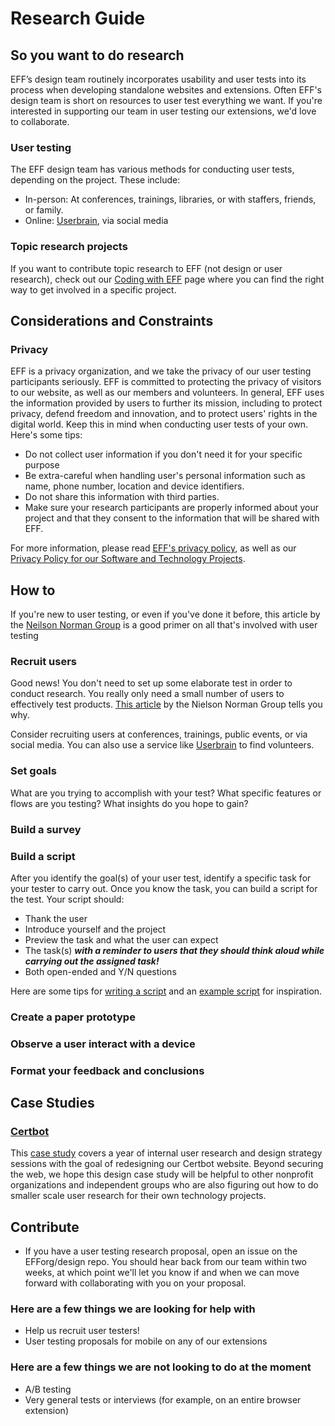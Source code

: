 # Research Guide
## So you want to do research
EFF’s design team routinely incorporates usability and user tests into its process when developing standalone websites and extensions. Often EFF's design team is short on resources to user test everything we want. If you're interested in supporting our team in user testing our extensions, we'd love to collaborate.

### User testing
The EFF design team has various methods for conducting user tests, depending on the project. 
These include:
* In-person: At conferences, trainings, libraries, or with staffers, friends, or family.
* Online: [Userbrain](https://userbrain.net/), via social media

### Topic research projects
If you want to contribute topic research to EFF (not design or user research), check out our [Coding with EFF](https://www.eff.org/about/opportunities/volunteer/coding-with-eff) page where you can find the right way to get involved in a specific project. 

## Considerations and Constraints
### Privacy
EFF is a privacy organization, and we take the privacy of our user testing participants seriously. EFF is committed to protecting the privacy of visitors to our website, as well as our members and volunteers. In general, EFF uses the information provided by users to further its mission, including to protect privacy, defend freedom and innovation, and to protect users' rights in the digital world. Keep this in mind when conducting user tests of your own. Here's some tips:
* Do not collect user information if you don't need it for your specific purpose
* Be extra-careful when handling user's personal information such as name, phone number, location and device identifiers.
* Do not share this information with third parties. 
* Make sure your research participants are properly informed about your project and that they consent to the information that will be shared with EFF. 

For more information, please read [EFF's privacy policy](https://www.eff.org/policy), as well as our [Privacy Policy for our Software and Technology Projects](https://www.eff.org/code/privacy/policy).

## How to
If you're new to user testing, or even if you've done it before, this article by the [Neilson Norman Group](https://www.nngroup.com/articles/pm-research-plan/) is a good primer on all that's involved with user testing 

### Recruit users
Good news! You don't need to set up some elaborate test in order to conduct research. You really only need a small number of users to effectively test products. [This article](https://www.nngroup.com/articles/why-you-only-need-to-test-with-5-users/) by the Nielson Norman Group tells you why.

Consider recruiting users at conferences, trainings, public events, or via social media. You can also use a service like [Userbrain](https://userbrain.net/) to find volunteers.

### Set goals
What are you trying to accomplish with your test? What specific features or flows are you testing? What insights do you hope to gain?

### Build a survey
### Build a script
After you identify the goal(s) of your user test, identify a specific task for your tester to carry out. Once you know the task, you can build a script for the test. Your script should:

* Thank the user
* Introduce yourself and the project
* Preview the task and what the user can expect
* The task(s) ***with a reminder to users that they should think aloud while carrying out the assigned task!***
* Both open-ended and Y/N questions

Here are some tips for [writing a script](https://medium.com/user-research/user-research-basics-creating-a-test-and-script-bef65496292c) and an [example script](https://www.dropbox.com/s/ome4sshecjs87t6/User%20Testing%20Script%20-%20Example.docx?dl=0) for inspiration.

### Create a paper prototype
### Observe a user interact with a device
### Format your feedback and conclusions

## Case Studies
### [Certbot](https://www.eff.org/wp/certbot-usability-case-study-making-it-easier-get-https-certificates%20)
This [case study](https://www.eff.org/wp/certbot-usability-case-study-making-it-easier-get-https-certificates%20) covers a year of internal user research and design strategy sessions with the goal of redesigning our Certbot website. Beyond securing the web, we hope this design case study will be helpful to other nonprofit organizations and independent groups who are also figuring out how to do smaller scale user research for their own technology projects.

## Contribute
* If you have a user testing research proposal, open an issue on the EFForg/design repo.
You should hear back from our team within two weeks, at which point we'll let you know if and when we can move forward with collaborating with you on your proposal.

### Here are a few things we are looking for help with
* Help us recruit user testers!
* User testing proposals for mobile on any of our extensions

### Here are a few things we are not looking to do at the moment
* A/B testing
* Very general tests or interviews (for example, on an entire browser extension)


